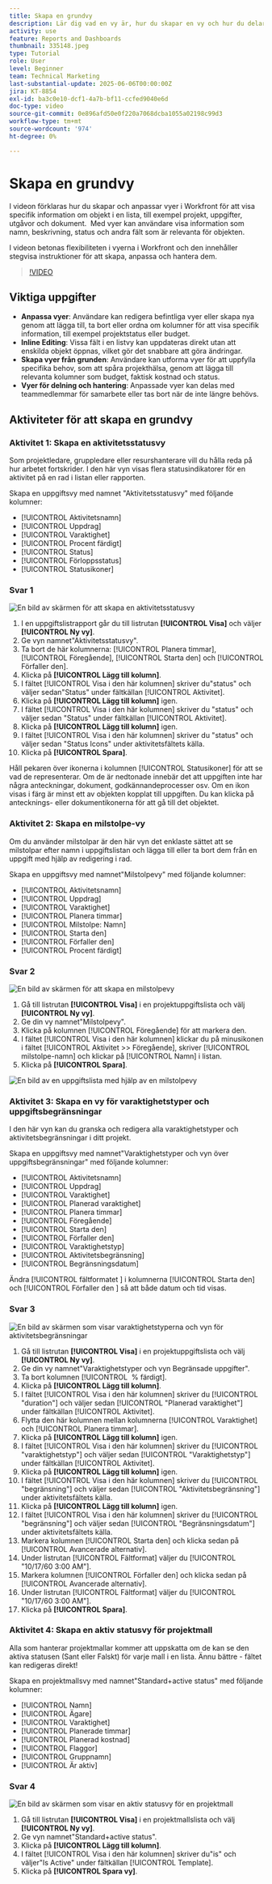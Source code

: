 ```yaml
---
title: Skapa en grundvy
description: Lär dig vad en vy är, hur du skapar en vy och hur du delar en vy med andra användare i Workfront.
activity: use
feature: Reports and Dashboards
thumbnail: 335148.jpeg
type: Tutorial
role: User
level: Beginner
team: Technical Marketing
last-substantial-update: 2025-06-06T00:00:00Z
jira: KT-8854
exl-id: ba3c0e10-dcf1-4a7b-bf11-ccfed9040e6d
doc-type: video
source-git-commit: 0e896afd50e0f220a7068dcba1055a02198c99d3
workflow-type: tm+mt
source-wordcount: '974'
ht-degree: 0%

---
```


# Skapa en grundvy

I videon förklaras hur du skapar och anpassar vyer i Workfront för att visa specifik information om objekt i en lista, till exempel projekt, uppgifter, utgåvor och dokument. &#x200B; Med vyer kan användare visa information som namn, beskrivning, status och andra fält som är relevanta för objekten. &#x200B;

I videon betonas flexibiliteten i vyerna i Workfront och den innehåller stegvisa instruktioner för att skapa, anpassa och hantera dem.

>[!VIDEO](https://video.tv.adobe.com/v/3450242/?quality=12&learn=on&captions=swe)

## Viktiga uppgifter

* **Anpassa vyer**: Användare kan redigera befintliga vyer eller skapa nya genom att lägga till, ta bort eller ordna om kolumner för att visa specifik information, till exempel projektstatus eller budget.
* **Inline Editing**: Vissa fält i en listvy kan uppdateras direkt utan att enskilda objekt öppnas, vilket gör det snabbare att göra ändringar. &#x200B;
* **Skapa vyer från grunden**: Användare kan utforma vyer för att uppfylla specifika behov, som att spåra projekthälsa, genom att lägga till relevanta kolumner som budget, faktisk kostnad och status. &#x200B;
* **Vyer för delning och hantering**: Anpassade vyer kan delas med teammedlemmar för samarbete eller tas bort när de inte längre behövs.

## Aktiviteter för att skapa en grundvy


### Aktivitet 1: Skapa en aktivitetsstatusvy

Som projektledare, gruppledare eller resurshanterare vill du hålla reda på hur arbetet fortskrider. I den här vyn visas flera statusindikatorer för en aktivitet på en rad i listan eller rapporten.

Skapa en uppgiftsvy med namnet &quot;Aktivitetsstatusvy&quot; med följande kolumner:

* [!UICONTROL Aktivitetsnamn]
* [!UICONTROL Uppdrag]
* [!UICONTROL Varaktighet]
* [!UICONTROL Procent färdigt]
* [!UICONTROL Status]
* [!UICONTROL Förloppsstatus]
* [!UICONTROL Statusikoner]

### Svar 1

![En bild av skärmen för att skapa en aktivitetsstatusvy](assets/view-exercise.png)

1. I en uppgiftslistrapport går du till listrutan **[!UICONTROL Visa]** och väljer **[!UICONTROL Ny vy]**.
1. Ge vyn namnet&quot;Aktivitetsstatusvy&quot;.
1. Ta bort de här kolumnerna: [!UICONTROL Planera timmar], [!UICONTROL Föregående], [!UICONTROL Starta den] och [!UICONTROL Förfaller den].
1. Klicka på **[!UICONTROL Lägg till kolumn]**.
1. I fältet [!UICONTROL Visa i den här kolumnen] skriver du&quot;status&quot; och väljer sedan&quot;Status&quot; under fältkällan [!UICONTROL Aktivitet].
1. Klicka på **[!UICONTROL Lägg till kolumn]** igen.
1. I fältet [!UICONTROL Visa i den här kolumnen] skriver du &quot;status&quot; och väljer sedan &quot;Status&quot; under fältkällan [!UICONTROL Aktivitet].
1. Klicka på **[!UICONTROL Lägg till kolumn]** igen.
1. I fältet [!UICONTROL Visa i den här kolumnen] skriver du &quot;status&quot; och väljer sedan &quot;Status Icons&quot; under aktivitetsfältets källa.
1. Klicka på **[!UICONTROL Spara]**.

Håll pekaren över ikonerna i kolumnen [!UICONTROL Statusikoner] för att se vad de representerar. Om de är nedtonade innebär det att uppgiften inte har några anteckningar, dokument, godkännandeprocesser osv. Om en ikon visas i färg är minst ett av objekten kopplat till uppgiften. Du kan klicka på antecknings- eller dokumentikonerna för att gå till det objektet.

### Aktivitet 2: Skapa en milstolpe-vy

Om du använder milstolpar är den här vyn det enklaste sättet att se milstolpar efter namn i uppgiftslistan och lägga till eller ta bort dem från en uppgift med hjälp av redigering i rad.

Skapa en uppgiftsvy med namnet&quot;Milstolpevy&quot; med följande kolumner:

* [!UICONTROL Aktivitetsnamn]
* [!UICONTROL Uppdrag]
* [!UICONTROL Varaktighet]
* [!UICONTROL Planera timmar]
* [!UICONTROL Milstolpe: Namn]
* [!UICONTROL Starta den]
* [!UICONTROL Förfaller den]
* [!UICONTROL Procent färdigt]


### Svar 2

![En bild av skärmen för att skapa en milstolpevy](assets/view-milestone-exercise-1.png)

1. Gå till listrutan **[!UICONTROL Visa]** i en projektuppgiftslista och välj **[!UICONTROL Ny vy]**.
1. Ge din vy namnet&quot;Milstolpevy&quot;.
1. Klicka på kolumnen [!UICONTROL Föregående] för att markera den.
1. I fältet [!UICONTROL Visa i den här kolumnen] klickar du på minusikonen i fältet [!UICONTROL Aktivitet >> Föregående], skriver [!UICONTROL milstolpe-namn] och klickar på [!UICONTROL Namn] i listan.
1. Klicka på **[!UICONTROL Spara]**.

![En bild av en uppgiftslista med hjälp av en milstolpevy](assets/view-milestone-exercise-2.png)

### Aktivitet 3: Skapa en vy för varaktighetstyper och uppgiftsbegränsningar

I den här vyn kan du granska och redigera alla varaktighetstyper och aktivitetsbegränsningar i ditt projekt.

Skapa en uppgiftsvy med namnet&quot;Varaktighetstyper och vyn över uppgiftsbegränsningar&quot; med följande kolumner:

* [!UICONTROL Aktivitetsnamn]
* [!UICONTROL Uppdrag]
* [!UICONTROL Varaktighet]
* [!UICONTROL Planerad varaktighet]
* [!UICONTROL Planera timmar]
* [!UICONTROL Föregående]
* [!UICONTROL Starta den]
* [!UICONTROL Förfaller den]
* [!UICONTROL Varaktighetstyp]
* [!UICONTROL Aktivitetsbegränsning]
* [!UICONTROL Begränsningsdatum]

Ändra [!UICONTROL fältformatet &#x200B;] i kolumnerna [!UICONTROL Starta den] och [!UICONTROL Förfaller den &#x200B;] så att både datum och tid visas.

### Svar 3

![En bild av skärmen som visar varaktighetstyperna och vyn för aktivitetsbegränsningar](assets/view-activity-3.png)

1. Gå till listrutan **[!UICONTROL Visa]** i en projektuppgiftslista och välj **[!UICONTROL Ny vy]**.
1. Ge din vy namnet&quot;Varaktighetstyper och vyn Begränsade uppgifter&quot;.
1. Ta bort kolumnen [!UICONTROL &#x200B; % färdigt].
1. Klicka på **[!UICONTROL Lägg till kolumn]**.
1. I fältet [!UICONTROL Visa i den här kolumnen] skriver du [!UICONTROL &quot;duration&quot;] och väljer sedan [!UICONTROL &quot;Planerad varaktighet&quot;] under fältkällan [!UICONTROL Aktivitet].
1. Flytta den här kolumnen mellan kolumnerna [!UICONTROL Varaktighet] och [!UICONTROL Planera timmar].
1. Klicka på **[!UICONTROL Lägg till kolumn]** igen.
1. I fältet [!UICONTROL Visa i den här kolumnen] skriver du [!UICONTROL &quot;varaktighetstyp&quot;] och väljer sedan [!UICONTROL &quot;Varaktighetstyp&quot;] under fältkällan [!UICONTROL Aktivitet].
1. Klicka på **[!UICONTROL Lägg till kolumn]** igen.
1. I fältet [!UICONTROL Visa i den här kolumnen] skriver du [!UICONTROL &quot;begränsning&quot;] och väljer sedan [!UICONTROL &quot;Aktivitetsbegränsning&quot;] under aktivitetsfältets källa.
1. Klicka på **[!UICONTROL Lägg till kolumn]** igen.
1. I fältet [!UICONTROL Visa i den här kolumnen] skriver du [!UICONTROL &quot;begränsning&quot;] och väljer sedan [!UICONTROL &quot;Begränsningsdatum&quot;] under aktivitetsfältets källa.
1. Markera kolumnen [!UICONTROL Starta den] och klicka sedan på [!UICONTROL Avancerade alternativ].
1. Under listrutan [!UICONTROL Fältformat] väljer du [!UICONTROL &quot;10/17/60 3:00 AM&quot;].
1. Markera kolumnen [!UICONTROL Förfaller den] och klicka sedan på [!UICONTROL Avancerade alternativ].
1. Under listrutan [!UICONTROL Fältformat] väljer du [!UICONTROL &quot;10/17/60 3:00 AM&quot;].
1. Klicka på **[!UICONTROL Spara]**.

### Aktivitet 4: Skapa en aktiv statusvy för projektmall

Alla som hanterar projektmallar kommer att uppskatta om de kan se den aktiva statusen (Sant eller Falskt) för varje mall i en lista. Ännu bättre - fältet kan redigeras direkt!

Skapa en projektmallsvy med namnet&quot;Standard+active status&quot; med följande kolumner:

* [!UICONTROL Namn]
* [!UICONTROL Ägare]
* [!UICONTROL Varaktighet]
* [!UICONTROL Planerade timmar]
* [!UICONTROL Planerad kostnad]
* [!UICONTROL Flaggor]
* [!UICONTROL Gruppnamn]
* [!UICONTROL Är aktiv]


### Svar 4

![En bild av skärmen som visar en aktiv statusvy för en projektmall](assets/view-activity-4.png)

1. Gå till listrutan **[!UICONTROL Visa]** i en projektmallslista och välj **[!UICONTROL Ny vy]**.
1. Ge vyn namnet&quot;Standard+active status&quot;.
1. Klicka på **[!UICONTROL Lägg till kolumn]**.
1. I fältet [!UICONTROL Visa i den här kolumnen] skriver du&quot;is&quot; och väljer&quot;Is Active&quot; under fältkällan [!UICONTROL Template].
1. Klicka på **[!UICONTROL Spara vy]**.
